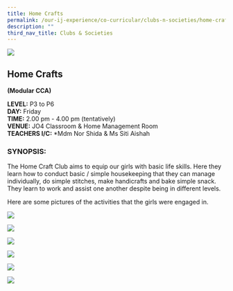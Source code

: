 ```yaml
---
title: Home Crafts
permalink: /our-ij-experience/co-curricular/clubs-n-societies/home-crafts
description: ""
third_nav_title: Clubs & Societies
---
```

![](/images/subpage.jpg)

## Home Crafts

**(Modular CCA)**

  

**LEVEL:** P3 to P6<br>
**DAY:** Friday<br>
**TIME:** 2.00 pm - 4.00 pm (tentatively)<br>
**VENUE:** JO4 Classroom & Home Management Room<br>
**TEACHERS I/C:** \*Mdm Nor Shida & Ms Siti Aishah

### SYNOPSIS:


The Home Craft Club aims to equip our girls with basic life skills. Here they learn how to conduct basic / simple housekeeping that they can manage individually, do simple stitches, make handicrafts and bake simple snack. They learn to work and assist one another despite being in different levels.

Here are some pictures of the activities that the girls were engaged in.


![](/images/Co%20Curricular/Home%20Crafts_1.jpg)

![](/images/Co%20Curricular/Home%20Crafts_2.jpg)

![](/images/Co%20Curricular/Home%20Crafts_3.jpg)

![](/images/Co%20Curricular/Home%20Crafts_4.jpg)

![](/images/Co%20Curricular/Home%20Crafts_5.jpg)

![](/images/Co%20Curricular/Home%20Crafts_6.jpg)